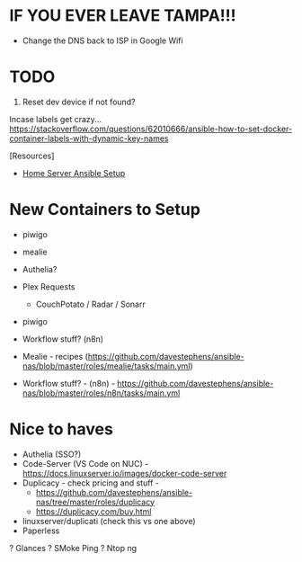 # IF YOU EVER LEAVE TAMPA!!!

- Change the DNS back to ISP in Google Wifi

# TODO

1. Reset dev device if not found?

Incase labels get crazy...
https://stackoverflow.com/questions/62010666/ansible-how-to-set-docker-container-labels-with-dynamic-key-names

[Resources]

- [Home Server Ansible Setup](https://github.com/davestephens/ansible-nas)

# New Containers to Setup
- piwigo
- mealie
- Authelia?
- Plex Requests
  - CouchPotato / Radar / Sonarr
- piwigo
- Workflow stuff? (n8n)

- Mealie - recipes (https://github.com/davestephens/ansible-nas/blob/master/roles/mealie/tasks/main.yml)
- Workflow stuff? - (n8n) - https://github.com/davestephens/ansible-nas/blob/master/roles/n8n/tasks/main.yml

# Nice to haves

- Authelia (SSO?)
- Code-Server (VS Code on NUC) - https://docs.linuxserver.io/images/docker-code-server
- Duplicacy - check pricing and stuff - 
    * https://github.com/davestephens/ansible-nas/tree/master/roles/duplicacy
    * https://duplicacy.com/buy.html
- linuxserver/duplicati (check this vs one above)
- Paperless

? Glances
? SMoke Ping
? Ntop ng